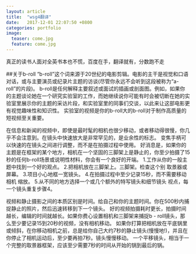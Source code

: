 ```yaml
---
layout: article
title:  "wsg4翻译"
date:   2017-12-01 22:07:50 +0800
categories: portfolio
image:
  teaser: come.jpg
  feature: come.jpg
---
```

真正的读书人面对全英书本也不慌，百度在手，翻译就有，分数跑不走

##关于b-roll
“b-roll”这个词来源于20世纪的电影剪辑。电影的主干是视觉和口语对话，或与主要演员或纪录片主题的访谈(尽管你永远不会听到这段被称为“a-roll”的片段)。
b-roll是任何解释主要叙述或面试的插画或剖面图。例如，如果你的主题谈论她在一个研究实验室的工作，而她继续说你可能有时会被切断在她的实验室里展示你的主题的采访片段，和实验室里的同事们交谈，以此来让这部电影更有视觉趣味性和知识性。
实验室的视频是你的b-roll大的b-roll对于制作高质量的短视频至关重要。

在信息和新闻的视频中，即使是最时髦的相机也很少移动，或者移动得很慢，你几乎不会注意到。在镜头中快速放大是非常罕见的，是业余性的标志。
变焦手柄可以快速的在镜头之间进行调整，而不是在拍摄过程中使用。
好消息是，如果你的主题是在框架的某个地方，相机在一个坚固的三脚架上是静止的，你至少拍摄了15秒的任何b-roll场景或说明性材料，你会有一个良好的开端。
1.工作从你的一般主题中找到一个好的观点。 2.把相机放在三脚架上。三脚架。检查这个别 取景器或屏幕。 3.项目小心地框一宽镜头。
4.在拍摄过程中至少记录15秒，而不需要移动相机 缩放。 5.从不同的地方选择一个或几个额外的特写镜头和细节镜头 视点，每一个镜头重复步骤4。

视频和静止摄影之间的本质区别是时间。给自己和你的主题时间。你在500秒内捕捉静止的照片，然后迅速转移到下一个镜头。
好的视频拍摄耗时更长，拍摄时间越长，编辑的时间就越长。如果你费心设置相机和三脚架来捕捉b - roll镜头，那么至少要记录15到20秒的视频，没有相机移动。
如果你打算把相机放在平底锅里或倾斜，在你移动相机之前，总是给你自己大约7秒的静止镜头(慢慢地!)，并且在你停止了相机运动后，至少要再拍7秒。镜头慢慢移动。
一个平移镜头，相当于一个完整的取景器框架，应该至少需要7秒的时间从开始的锅到最后的锅。

